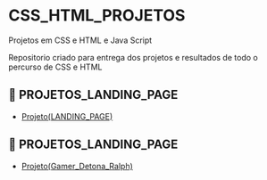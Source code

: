 # CSS_HTML_PROJETOS
Projetos em CSS e HTML e Java Script

Repositorio criado para entrega dos projetos e resultados de todo o percurso de CSS e HTML 


## 🔗 PROJETOS_LANDING_PAGE
- [Projeto(LANDING_PAGE)](https://github.com/Car-Lopes/CSS_HTML_PROJETOS/tree/master/Landing_Page)

## 🔗 PROJETOS_LANDING_PAGE
- [Projeto(Gamer_Detona_Ralph)]()


